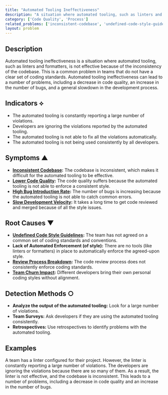 ```yaml
---
title: "Automated Tooling Ineffectiveness"
description: "A situation where automated tooling, such as linters and formatters, is not effective because of the inconsistency of the codebase."
category: ['Code Quality', 'Process']
related_problems: ['inconsistent-codebase', 'undefined-code-style-guidelines']
layout: problem
---
```


## Description
Automated tooling ineffectiveness is a situation where automated tooling, such as linters and formatters, is not effective because of the inconsistency of the codebase. This is a common problem in teams that do not have a clear set of coding standards. Automated tooling ineffectiveness can lead to a number of problems, including a decrease in code quality, an increase in the number of bugs, and a general slowdown in the development process.

## Indicators ⟡
- The automated tooling is constantly reporting a large number of violations.
- Developers are ignoring the violations reported by the automated tooling.
- The automated tooling is not able to fix all the violations automatically.
- The automated tooling is not being used consistently by all developers.

## Symptoms ▲
- **[Inconsistent Codebase](inconsistent-codebase.md):** The codebase is inconsistent, which makes it difficult for the automated tooling to be effective.
- **[Lower Code Quality](lower-code-quality.md):** The code quality suffers because the automated tooling is not able to enforce a consistent style.
- **[High Bug Introduction Rate](high-bug-introduction-rate.md):** The number of bugs is increasing because the automated tooling is not able to catch common errors.
- **[Slow Development Velocity](slow-development-velocity.md):** It takes a long time to get code reviewed and merged because of all the style issues.

## Root Causes ▼
- **[Undefined Code Style Guidelines](undefined-code-style-guidelines.md):** The team has not agreed on a common set of coding standards and conventions.
- **Lack of Automated Enforcement (of style):** There are no tools (like linters or formatters) in place to automatically enforce the agreed-upon style.
- **[Review Process Breakdown](review-process-breakdown.md):** The code review process does not consistently enforce coding standards.
- **[Team Churn Impact](team-churn-impact.md):** Different developers bring their own personal coding styles without alignment.

## Detection Methods ○
- **Analyze the output of the automated tooling:** Look for a large number of violations.
- **Team Surveys:** Ask developers if they are using the automated tooling consistently.
- **Retrospectives:** Use retrospectives to identify problems with the automated tooling.

## Examples
A team has a linter configured for their project. However, the linter is constantly reporting a large number of violations. The developers are ignoring the violations because there are so many of them. As a result, the linter is not effective, and the codebase is inconsistent. This leads to a number of problems, including a decrease in code quality and an increase in the number of bugs.
